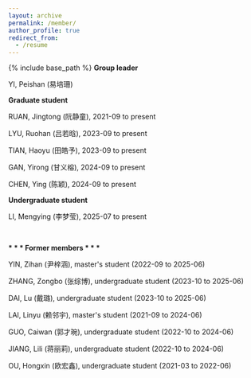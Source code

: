 ```yaml
---
layout: archive
permalink: /member/
author_profile: true
redirect_from:
  - /resume
---
```


{% include base_path %}
<b>Group leader</b>

YI, Peishan (易培珊)  <br>


<b>Graduate student</b>

RUAN, Jingtong (阮静童), 2021-09 to present <br>

LYU, Ruohan (吕若晗), 2023-09 to present <br>

TIAN, Haoyu (田皓予), 2023-09 to present <br>

GAN, Yirong (甘义榕), 2024-09 to present <br>

CHEN, Ying (陈颖), 2024-09 to present <br>


<b>Undergraduate student</b>

LI, Mengying (李梦莹), 2025-07 to present <br>

<br>

<b> * * * Former members * * * </b>

YIN, Zihan (尹梓涵), master's student (2022-09 to 2025-06) <br>

ZHANG, Zongbo (张综博), undergraduate student (2023-10 to 2025-06) <br>

DAI, Lu (戴璐), undergraduate student (2023-10 to 2025-06) <br>

LAI, Linyu (赖邻宇), master's student (2021-09 to 2024-06) <br>

GUO, Caiwan (郭才琬), undergraduate student (2022-10 to 2024-06) <br>

JIANG, Lili (蒋丽莉), undergraduate student (2022-10 to 2024-06) <br>

OU, Hongxin (欧宏鑫), undergraduate student (2021-03 to 2022-06) <br>
